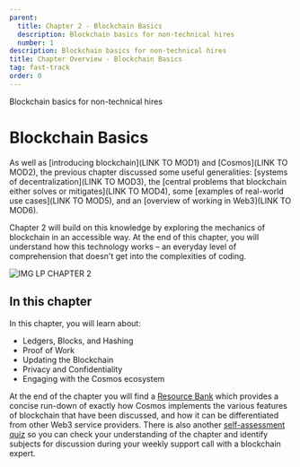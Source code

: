 ```yaml
---
parent:
  title: Chapter 2 - Blockchain Basics
  description: Blockchain basics for non-technical hires
  number: 1
description: Blockchain basics for non-technical hires
title: Chapter Overview - Blockchain Basics
tag: fast-track
order: 0
---
```


<div class="tm-overline tm-rf-1 tm-lh-title tm-medium tm-muted">Blockchain basics for non-technical hires</div>
<h1 class="mt-4 mb-6">Blockchain Basics</h1>

As well as [introducing blockchain](LINK TO MOD1) and [Cosmos](LINK TO MOD2), the previous chapter discussed some useful generalities: [systems of decentralization](LINK TO MOD3), the [central problems that blockchain either solves or mitigates](LINK TO MOD4), some [examples of real-world use cases](LINK TO MOD5), and an [overview of working in Web3](LINK TO MOD6).

Chapter 2 will build on this knowledge by exploring the mechanics of blockchain in an accessible way. At the end of this chapter, you will understand how this technology works  – an everyday level of comprehension that doesn't get into the complexities of coding.


![IMG LP CHAPTER 2]()

## In this chapter

<HighlightBox type="learning">

In this chapter, you will learn about:

* Ledgers, Blocks, and Hashing
* Proof of Work
* Updating the Blockchain
* Privacy and Confidentiality
* Engaging with the Cosmos ecosystem


At the end of the chapter you will find a [Resource Bank](./6-resource-bank.md) which provides a concise run-down of exactly how Cosmos implements the various features of blockchain that have been discussed, and how it can be differentiated from other Web3 service providers. There is also another [self-assessment quiz](./7-self-assessment.md) so you can check your understanding of the chapter and identify subjects for discussion during your weekly support call with a blockchain expert.

</HighlightBox>

<card-module/>
